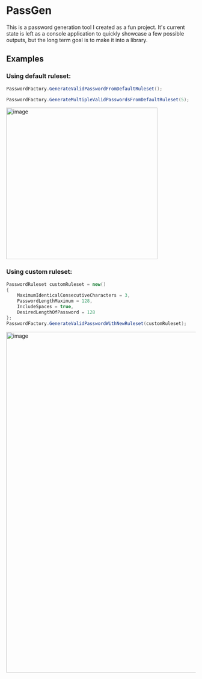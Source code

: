 # PassGen

This is a password generation tool I created as a fun project. It's current state is left as a console application to quickly showcase a few possible outputs, but the long term goal is to make it into a library.

## Examples
### Using default ruleset:
```cs
PasswordFactory.GenerateValidPasswordFromDefaultRuleset();

PasswordFactory.GenerateMultipleValidPasswordsFromDefaultRuleset(5);
```
<img width="402" alt="image" src="https://github.com/JJWren/PassGen/assets/43586816/4392e14f-38a2-46b3-85f5-477026114f16">

### Using custom ruleset:
```cs
PasswordRuleset customRuleset = new()
{
    MaximumIdenticalConsecutiveCharacters = 3,
    PasswordLengthMaximum = 128,
    IncludeSpaces = true,
    DesiredLengthOfPassword = 128
};
PasswordFactory.GenerateValidPasswordWithNewRuleset(customRuleset);
```
<img width="904" alt="image" src="https://github.com/JJWren/PassGen/assets/43586816/a66245e8-8b33-430a-a2e5-1e88f70fb648">
